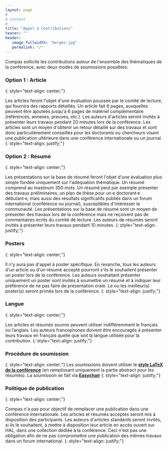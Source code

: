 ```yaml
---
layout: page
#
# Content
#
title: "Appel à Contributions"
teaser: ""
header:
   image_fullwidth: "berges.jpg"
   permalink: "/"
---
```

Compas sollicite les contributions autour de l'ensemble des thématiques de la conférence, avec deux modes de soumissions possibles:

### **Option 1 : Article**
{: style="text-align: center;"}

Les articles feront l'objet d'une évaluation poussée par le comité de lecture, qui fournira des rapports détaillés. Un article fait 6 pages, auxquelles peuvent être ajoutées jusqu'à 6 pages de matériel complémentaire (références, annexes, preuves, etc.). Les auteurs d'articles seront invités à présenter leurs travaux pendant 20 minutes lors de la conférence. Les articles sont un moyen d'obtenir un retour détaillé sur des travaux et sont donc particulièrement conseillés pour les doctorants ou chercheurs visant une publication ultérieure dans une conférence internationale ou un journal.
{: style="text-align: justify;"}

### **Option 2 : Résumé**
{: style="text-align: center;"}

Les présentations sur la base de résumé feront l'objet d'une évaluation plus simple fondée uniquement sur l'adéquation thématique. Un résumé comprend au maximum 350 mots. Un résumé peut par exemple présenter des travaux préliminaires, un plan de thèse pour un·e doctorant·e débutant·e, mais aussi des résultats significatifs publiés dans un forum international (conférence ou journal), susceptibles d'intéresser la communauté. Les présentations sur la base de résumé sont un moyen de présenter des travaux lors de la conférence mais ne reçoivent pas de commentaires écrits du comité de lecture. Les auteurs de résumés seront invités à présenter leurs travaux pendant 10 minutes.
{: style="text-align: justify;"}

### **Posters**
{: style="text-align: center;"}

Il n'y aura pas d'appel à poster spécifique. En revanche, tous les auteurs d'un article ou d'un résumé accepté pourront s'ils le souhaitent présenter un poster lors de la conférence. Les auteurs souhaitant présenter uniquement un poster sont invités à soumettre un résumé et à indiquer leur préférence de ne pas faire de présentation orale. Le ou les meilleur(s) poster(s) seront primés lors de la conférence.
{: style="text-align: justify;"}

### **Langue**
{: style="text-align: center;"}

Les articles et résumés soumis peuvent utiliser indifféremment le français ou l’anglais. Les auteurs francophones doivent être encouragés à présenter leurs travaux en français quelle que soit la langue utilisée pour la contribution.
{: style="text-align: justify;"}

### **Procédure de soumission**
{: style="text-align: center;"}
Les soumissions doivent utiliser le **[style LaTeX de la conférence](../assets/misc/compas-2020-style.zip)** (en remplissant uniquement la partie abstract pour les résumés). La soumission se fait via **[Easychair](https://easychair.org/conferences/?conf=compas2020)**
{: style="text-align: justify;"}

### **Politique de publication**
{: style="text-align: center;"}

Compas n'a pas pour objectif de remplacer une publication dans une conférence internationale. Les articles et résumés acceptés seront mis à disposition des participants. Les auteurs d'articles standards seront invités, si ils le souhaitent, à mettre à disposition leur article en accès ouvert sur HAL, dans une collection dédiée à la conférence. Ceci n'est pas une obligation afin de ne pas compromettre une publication des mêmes travaux dans un forum international.
{: style="text-align: justify;"}

